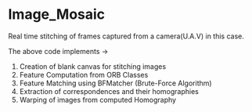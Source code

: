 # Image_Mosaic
Real time stitching of frames captured from a camera(U.A.V) in this case.

The above code implements ->
1. Creation of blank canvas for stitching images
2. Feature Computation from ORB Classes
3. Feature Matching using BFMatcher (Brute-Force Algorithm)
4. Extraction of correspondences and their homographies
5. Warping of images from computed Homography
